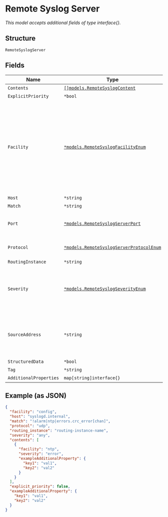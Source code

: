 
# Remote Syslog Server

*This model accepts additional fields of type interface{}.*

## Structure

`RemoteSyslogServer`

## Fields

| Name | Type | Tags | Description |
|  --- | --- | --- | --- |
| `Contents` | [`[]models.RemoteSyslogContent`](../../doc/models/remote-syslog-content.md) | Optional | - |
| `ExplicitPriority` | `*bool` | Optional | - |
| `Facility` | [`*models.RemoteSyslogFacilityEnum`](../../doc/models/remote-syslog-facility-enum.md) | Optional | enum: `any`, `authorization`, `change-log`, `config`, `conflict-log`, `daemon`, `dfc`, `external`, `firewall`, `ftp`, `interactive-commands`, `kernel`, `ntp`, `pfe`, `security`, `user`<br><br>**Default**: `"any"` |
| `Host` | `*string` | Optional | - |
| `Match` | `*string` | Optional | - |
| `Port` | [`*models.RemoteSyslogServerPort`](../../doc/models/containers/remote-syslog-server-port.md) | Optional | Syslog Service Port, value from 1 to 65535 |
| `Protocol` | [`*models.RemoteSyslogServerProtocolEnum`](../../doc/models/remote-syslog-server-protocol-enum.md) | Optional | enum: `tcp`, `udp`<br><br>**Default**: `"udp"` |
| `RoutingInstance` | `*string` | Optional | - |
| `Severity` | [`*models.RemoteSyslogSeverityEnum`](../../doc/models/remote-syslog-severity-enum.md) | Optional | enum: `alert`, `any`, `critical`, `emergency`, `error`, `info`, `notice`, `warning`<br><br>**Default**: `"any"` |
| `SourceAddress` | `*string` | Optional | If source_address is configured, will use the vlan firstly otherwise use source_ip |
| `StructuredData` | `*bool` | Optional | - |
| `Tag` | `*string` | Optional | - |
| `AdditionalProperties` | `map[string]interface{}` | Optional | - |

## Example (as JSON)

```json
{
  "facility": "config",
  "host": "syslogd.internal",
  "match": "!alarm|ntp|errors.crc_error[chan]",
  "protocol": "udp",
  "routing_instance": "routing-instance-name",
  "severity": "any",
  "contents": [
    {
      "facility": "ntp",
      "severity": "error",
      "exampleAdditionalProperty": {
        "key1": "val1",
        "key2": "val2"
      }
    }
  ],
  "explicit_priority": false,
  "exampleAdditionalProperty": {
    "key1": "val1",
    "key2": "val2"
  }
}
```

